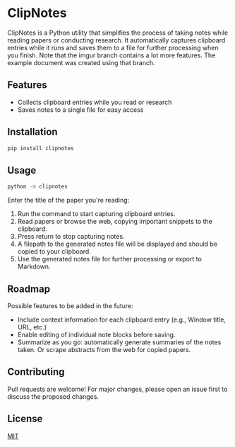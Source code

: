 # ClipNotes

ClipNotes is a Python utility that simplifies the process of taking notes while reading papers or conducting research. It automatically captures clipboard entries while it runs and saves them to a file for further processing when you finish.
Note that the imgur branch contains a lot more features. The example document was created using that branch.

## Features

- Collects clipboard entries while you read or research
- Saves notes to a single file for easy access

## Installation
```bash
pip install clipnotes
```

## Usage
    
```bash
python -m clipnotes
```
Enter the title of the paper you're reading:

1. Run the command to start capturing clipboard entries.
2. Read papers or browse the web, copying important snippets to the clipboard.
3. Press return to stop capturing notes.
4. A filepath to the generated notes file will be displayed and should be copied to your clipboard.
5. Use the generated notes file for further processing or export to Markdown.

## Roadmap
Possible features to be added in the future:
- Include context information for each clipboard entry (e.g., Window title, URL, etc.)
- Enable editing of individual note blocks before saving.
- Summarize as you go: automatically generate summaries of the notes taken. Or scrape abstracts from the web for copied papers.

## Contributing

Pull requests are welcome! For major changes, please open an issue first to discuss the proposed changes.

## License

[MIT](https://choosealicense.com/licenses/mit/)
